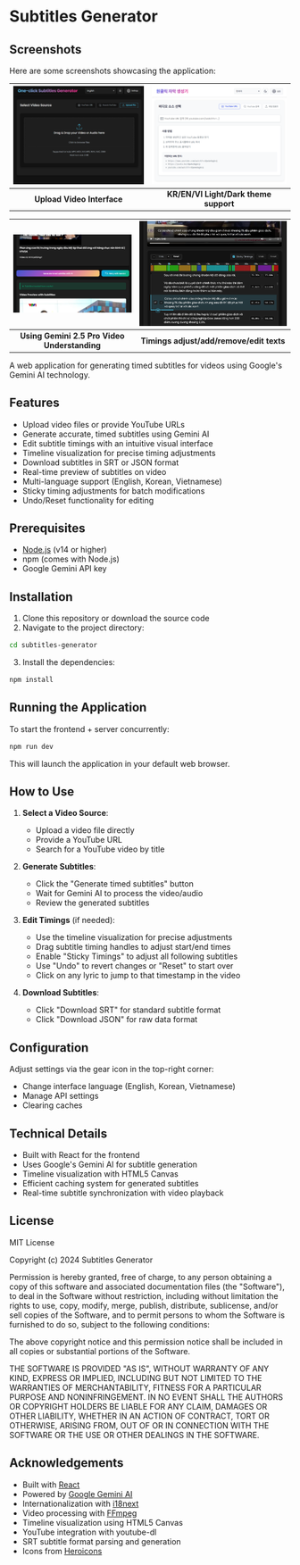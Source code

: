 # Subtitles Generator

## Screenshots

Here are some screenshots showcasing the application:

| ![Screenshot 1](readme_assets/Screenshot%202025-04-03%20184013.png) | ![Screenshot 2](readme_assets/Screenshot%202025-04-03%20184027.png) |
|:-------------------------------------------------------------------:|:-------------------------------------------------------------------:|
| **Upload Video Interface**                                         | **KR/EN/VI Light/Dark theme support**                                    |

| ![Screenshot 3](readme_assets/Screenshot%202025-04-03%20184200.png) | ![Screenshot 4](readme_assets/Screenshot%202025-04-03%20184306.png) |
|:-------------------------------------------------------------------:|:-------------------------------------------------------------------:|
| **Using Gemini 2.5 Pro Video Understanding**                                         | **Timings adjust/add/remove/edit texts**                                                 |

A web application for generating timed subtitles for videos using Google's Gemini AI technology.

## Features

- Upload video files or provide YouTube URLs
- Generate accurate, timed subtitles using Gemini AI
- Edit subtitle timings with an intuitive visual interface
- Timeline visualization for precise timing adjustments
- Download subtitles in SRT or JSON format
- Real-time preview of subtitles on video
- Multi-language support (English, Korean, Vietnamese)
- Sticky timing adjustments for batch modifications
- Undo/Reset functionality for editing

## Prerequisites

- [Node.js](https://nodejs.org/) (v14 or higher)
- npm (comes with Node.js)
- Google Gemini API key

## Installation

1. Clone this repository or download the source code
2. Navigate to the project directory:

```bash
cd subtitles-generator
```

3. Install the dependencies:

```bash
npm install
```

## Running the Application

To start the frontend + server concurrently:

```bash
npm run dev
```

This will launch the application in your default web browser.


## How to Use

1. **Select a Video Source**:
   - Upload a video file directly
   - Provide a YouTube URL
   - Search for a YouTube video by title

2. **Generate Subtitles**:
   - Click the "Generate timed subtitles" button
   - Wait for Gemini AI to process the video/audio
   - Review the generated subtitles

3. **Edit Timings** (if needed):
   - Use the timeline visualization for precise adjustments
   - Drag subtitle timing handles to adjust start/end times
   - Enable "Sticky Timings" to adjust all following subtitles
   - Use "Undo" to revert changes or "Reset" to start over
   - Click on any lyric to jump to that timestamp in the video

4. **Download Subtitles**:
   - Click "Download SRT" for standard subtitle format
   - Click "Download JSON" for raw data format

## Configuration

Adjust settings via the gear icon in the top-right corner:
- Change interface language (English, Korean, Vietnamese)
- Manage API settings
- Clearing caches

## Technical Details

- Built with React for the frontend
- Uses Google's Gemini AI for subtitle generation
- Timeline visualization with HTML5 Canvas
- Efficient caching system for generated subtitles
- Real-time subtitle synchronization with video playback

## License

MIT License

Copyright (c) 2024 Subtitles Generator

Permission is hereby granted, free of charge, to any person obtaining a copy
of this software and associated documentation files (the "Software"), to deal
in the Software without restriction, including without limitation the rights
to use, copy, modify, merge, publish, distribute, sublicense, and/or sell
copies of the Software, and to permit persons to whom the Software is
furnished to do so, subject to the following conditions:

The above copyright notice and this permission notice shall be included in all
copies or substantial portions of the Software.

THE SOFTWARE IS PROVIDED "AS IS", WITHOUT WARRANTY OF ANY KIND, EXPRESS OR
IMPLIED, INCLUDING BUT NOT LIMITED TO THE WARRANTIES OF MERCHANTABILITY,
FITNESS FOR A PARTICULAR PURPOSE AND NONINFRINGEMENT. IN NO EVENT SHALL THE
AUTHORS OR COPYRIGHT HOLDERS BE LIABLE FOR ANY CLAIM, DAMAGES OR OTHER
LIABILITY, WHETHER IN AN ACTION OF CONTRACT, TORT OR OTHERWISE, ARISING FROM,
OUT OF OR IN CONNECTION WITH THE SOFTWARE OR THE USE OR OTHER DEALINGS IN THE
SOFTWARE.

## Acknowledgements

- Built with [React](https://reactjs.org/)
- Powered by [Google Gemini AI](https://deepmind.google/technologies/gemini/)
- Internationalization with [i18next](https://www.i18next.com/)
- Video processing with [FFmpeg](https://ffmpeg.org/)
- Timeline visualization using HTML5 Canvas
- YouTube integration with youtube-dl
- SRT subtitle format parsing and generation
- Icons from [Heroicons](https://heroicons.com/)